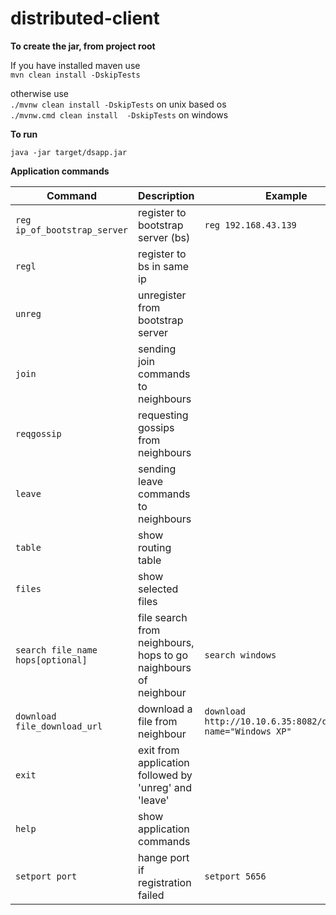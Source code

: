 # distributed-client

<b>To create the jar, from project root</b> 

If you have installed maven use  
  ```mvn clean install -DskipTests```    

otherwise use  
  ```./mvnw clean install -DskipTests``` on unix based os  
  ```./mvnw.cmd clean install  -DskipTests``` on windows  

<b>To run</b>  
```
java -jar target/dsapp.jar  
```

<b>Application commands</b>

| Command                          | Description                         | Example              |
| -------------------------------- |-------------------------------------|----------------------|
| `reg ip_of_bootstrap_server`     | register to bootstrap server (bs)   | `reg 192.168.43.139` |
| `regl`                           | register to bs in same ip           |                      |
| `unreg`                          | unregister from bootstrap server    |                      |
| `join`                           | sending join commands to neighbours |                      |
| `reqgossip`                       | requesting gossips from neighbours |                      |
| `leave`                          | sending leave commands to neighbours|                      |
| `table`                          | show routing table                  |                      |
| `files`                          | show selected files                 |                      |
| `search file_name hops[optional]`| file search from neighbours, hops to go naighbours of neighbour | `search windows` |
| `download file_download_url`     | download a file from neighbour      | `download http://10.10.6.35:8082/download?name="Windows XP"` |
| `exit`                           | exit from application followed by 'unreg' and 'leave' |    |
| `help`                           | show application commands           |                      |
| `setport port`                   | hange port if registration failed   | `setport 5656`       |
